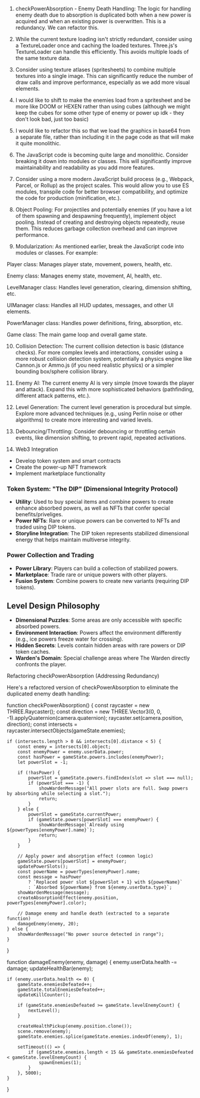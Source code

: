 1. checkPowerAbsorption - Enemy Death Handling: The logic for handling enemy death due to absorption is duplicated both when a new power is acquired and when an existing power is overwritten. This is a redundancy. We can refactor this.

2. While the current texture loading isn't strictly redundant, consider using a TextureLoader once and caching the loaded textures. Three.js's TextureLoader can handle this efficiently. This avoids multiple loads of the same texture data.

3. Consider using texture atlases (spritesheets) to combine multiple textures into a single image. This can significantly reduce the number of draw calls and improve performance, especially as we add more visual elements. 

4. I would like to shift to make the enemies load from a spritesheet and be more like DOOM or HEXEN rather than using cubes (although we might keep the cubes for some other type of enemy or power up idk - they don't look bad, just too basic) 

5. I would like to refactor this so that we load the graphics in base64 from a separate file, rather than including it in the page code as that will make it quite monolithic.

6. The JavaScript code is becoming quite large and monolithic. Consider breaking it down into modules or classes. This will significantly improve maintainability and readability as you add more features.

7. Consider using a more modern JavaScript build process (e.g., Webpack, Parcel, or Rollup) as the project scales. This would allow you to use ES modules, transpile code for better browser compatibility, and optimize the code for production (minification, etc.).

8. Object Pooling: For projectiles and potentially enemies (if you have a lot of them spawning and despawning frequently), implement object pooling. Instead of creating and destroying objects repeatedly, reuse them. This reduces garbage collection overhead and can improve performance.

9. Modularization: As mentioned earlier, break the JavaScript code into modules or classes. For example:

Player class: Manages player state, movement, powers, health, etc.

Enemy class: Manages enemy state, movement, AI, health, etc.

LevelManager class: Handles level generation, clearing, dimension shifting, etc.

UIManager class: Handles all HUD updates, messages, and other UI elements.

PowerManager class: Handles power definitions, firing, absorption, etc.

Game class: The main game loop and overall game state.

10. Collision Detection: The current collision detection is basic (distance checks). For more complex levels and interactions, consider using a more robust collision detection system, potentially a physics engine like Cannon.js or Ammo.js (if you need realistic physics) or a simpler bounding box/sphere collision library.

11. Enemy AI: The current enemy AI is very simple (move towards the player and attack). Expand this with more sophisticated behaviors (pathfinding, different attack patterns, etc.).

12. Level Generation: The current level generation is procedural but simple. Explore more advanced techniques (e.g., using Perlin noise or other algorithms) to create more interesting and varied levels.

13. Debouncing/Throttling: Consider debouncing or throttling certain events, like dimension shifting, to prevent rapid, repeated activations.

14. Web3 Integration
- Develop token system and smart contracts
- Create the power-up NFT framework
- Implement marketplace functionality

### Token System: "The DIP" (Dimensional Integrity Protocol)
- **Utility**: Used to buy special items and combine powers to create enhance absorbed powers, as well as NFTs that confer special benefits/priveliges.
- **Power NFTs**: Rare or unique powers can be converted to NFTs and traded using DIP tokens.
- **Storyline Integration**: The DIP token represents stabilized dimensional energy that helps maintain multiverse integrity.

### Power Collection and Trading
- **Power Library**: Players can build a collection of stabilized powers.
- **Marketplace**: Trade rare or unique powers with other players.
- **Fusion System**: Combine powers to create new variants (requiring DIP tokens).

## Level Design Philosophy
- **Dimensional Puzzles**: Some areas are only accessible with specific absorbed powers.
- **Environment Interaction**: Powers affect the environment differently (e.g., ice powers freeze water for crossing).
- **Hidden Secrets**: Levels contain hidden areas with rare powers or DIP token caches.
- **Warden's Domain**: Special challenge areas where The Warden directly confronts the player.



Refactoring checkPowerAbsorption (Addressing Redundancy)

Here's a refactored version of checkPowerAbsorption to eliminate the duplicated enemy death handling:

function checkPowerAbsorption() {
    const raycaster = new THREE.Raycaster();
    const direction = new THREE.Vector3(0, 0, -1).applyQuaternion(camera.quaternion);
    raycaster.set(camera.position, direction);
    const intersects = raycaster.intersectObjects(gameState.enemies);

    if (intersects.length > 0 && intersects[0].distance < 5) {
        const enemy = intersects[0].object;
        const enemyPower = enemy.userData.power;
        const hasPower = gameState.powers.includes(enemyPower);
        let powerSlot = -1;

        if (!hasPower) {
            powerSlot = gameState.powers.findIndex(slot => slot === null);
            if (powerSlot === -1) {
                showWardenMessage("All power slots are full. Swap powers by absorbing while selecting a slot.");
                return;
            }
        } else {
            powerSlot = gameState.currentPower;
            if (gameState.powers[powerSlot] === enemyPower) {
                showWardenMessage(`Already using ${powerTypes[enemyPower].name}`);
                return;
            }
        }

        // Apply power and absorption effect (common logic)
        gameState.powers[powerSlot] = enemyPower;
        updatePowerSlots();
        const powerName = powerTypes[enemyPower].name;
        const message = hasPower
            ? `Replaced power slot ${powerSlot + 1} with ${powerName}`
            : `Absorbed ${powerName} from ${enemy.userData.type}`;
        showWardenMessage(message);
        createAbsorptionEffect(enemy.position, powerTypes[enemyPower].color);

        // Damage enemy and handle death (extracted to a separate function)
        damageEnemy(enemy, 20);
    } else {
        showWardenMessage("No power source detected in range");
    }
}

function damageEnemy(enemy, damage) {
    enemy.userData.health -= damage;
    updateHealthBar(enemy);

    if (enemy.userData.health <= 0) {
        gameState.enemiesDefeated++;
        gameState.totalEnemiesDefeated++;
        updateKillCounter();

        if (gameState.enemiesDefeated >= gameState.levelEnemyCount) {
            nextLevel();
        }

        createHealthPickup(enemy.position.clone());
        scene.remove(enemy);
        gameState.enemies.splice(gameState.enemies.indexOf(enemy), 1);

        setTimeout(() => {
            if (gameState.enemies.length < 15 && gameState.enemiesDefeated < gameState.levelEnemyCount) {
                spawnEnemies(1);
            }
        }, 5000);
    }
}
